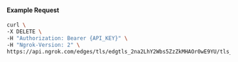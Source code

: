 <!-- Code generated for API Clients. DO NOT EDIT. -->

#### Example Request

```bash
curl \
-X DELETE \
-H "Authorization: Bearer {API_KEY}" \
-H "Ngrok-Version: 2" \
https://api.ngrok.com/edges/tls/edgtls_2na2LhY2Wbs5ZzZkMHAOr0wE9YU/tls_termination
```
